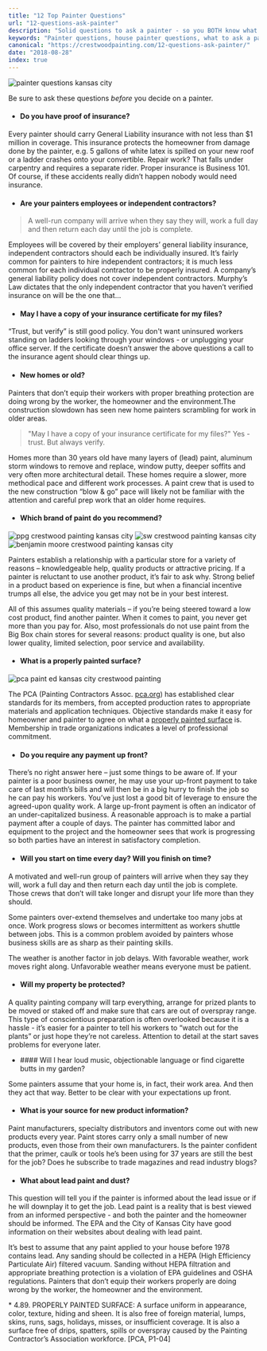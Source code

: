 ```yaml
--- 
title: "12 Top Painter Questions"
url: "12-questions-ask-painter"
description: "Solid questions to ask a painter - so you BOTH know what to expect. Whether home or office painting, these questions help ensure a good experience."
keywords: "Painter questions, house painter questions, what to ask a painter, exterior painting questions, questions, Kansas City"
canonical: "https://crestwoodpainting.com/12-questions-ask-painter/"
date: "2018-08-28"
index: true
---
```


![painter questions kansas city](/images/Checkbox.webp)

Be sure to ask these questions _before_ you decide on a painter.

- #### Do you have proof of insurance?

Every painter should carry General Liability insurance with not less than $1 million in coverage. This insurance protects the homeowner from damage done by the painter, e.g. 5 gallons of white latex is spilled on your new roof or a ladder crashes onto your convertible. Repair work? That falls under carpentry and requires a separate rider. Proper insurance is Business 101. Of course, if these accidents really didn’t happen nobody would need insurance.

- #### Are your painters employees or independent contractors?

> A well-run company will arrive when they say they will, work a full day and then return each day until the job is complete.

Employees will be covered by their employers’ general liability insurance, independent contractors should each be individually insured. It’s fairly common for painters to hire independent contractors; it is much less common for each individual contractor to be properly insured. A company’s general liability policy does not cover independent contractors. Murphy’s Law dictates that the only independent contractor that you haven’t verified insurance on will be the one that…

- #### May I have a copy of your insurance certificate for my files?

“Trust, but verify” is still good policy. You don't want uninsured workers standing on ladders looking through your windows - or unplugging your office server. If the certificate doesn’t answer the above questions a call to the insurance agent should clear things up.

- #### New homes or old?

Painters that don’t equip their workers with proper breathing protection are doing wrong by the worker, the homeowner and the environment.The construction slowdown has seen new home painters scrambling for work in older areas.

> "May I have a copy of your insurance certificate for my files?" Yes - trust.
> But always verify.

Homes more than 30 years old have many layers of (lead) paint, aluminum storm windows to remove and replace, window putty, deeper soffits and very often more architectural detail. These homes require a slower, more methodical pace and different work processes. A paint crew that is used to the new construction “blow & go” pace will likely not be familiar with the attention and careful prep work that an older home requires.

- #### Which brand of paint do you recommend?

![ppg crestwood painting kansas city](/images/Logo-sq-PPG100.webp) ![sw crestwood painting kansas city](/images/logosq-SW100.webp) ![benjamin moore crestwood painting kansas city](/images/logosqBM100.webp)

Painters establish a relationship with a particular store for a variety of reasons – knowledgeable help, quality products or attractive pricing. If a painter is reluctant to use another product, it’s fair to ask why. Strong belief in a product based on experience is fine, but when a financial incentive trumps all else, the advice you get may not be in your best interest.

All of this assumes quality materials – if you’re being steered toward a low cost product, find another painter. When it comes to paint, you never get more than you pay for. Also, most professionals do not use paint from the Big Box chain stores for several reasons: product quality is one, but also lower quality, limited selection, poor service and availability.

- #### What is a properly painted surface?

![pca paint ed kansas city crestwood painting](/images/logo-pca100.webp)

The PCA (Painting Contractors Assoc. [pca.org](https://pcapainted.org)) has established clear standards for its members, from accepted production rates to appropriate materials and application techniques. Objective standards make it easy for homeowner and painter to agree on what a [properly painted surface](/12-questions-ask-painter/#properlypainted) is. Membership in trade organizations indicates a level of professional commitment.

- #### Do you require any payment up front?

There’s no right answer here – just some things to be aware of. If your painter is a poor business owner, he may use your up-front payment to take care of last month’s bills and will then be in a big hurry to finish the job so he can pay his workers. You’ve just lost a good bit of leverage to ensure the agreed-upon quality work. A large up-front payment is often an indicator of an under-capitalized business. A reasonable approach is to make a partial payment after a couple of days. The painter has committed labor and equipment to the project and the homeowner sees that work is progressing so both parties have an interest in satisfactory completion.

- #### Will you start on time every day? Will you finish on time?

A motivated and well-run group of painters will arrive when they say they will, work a full day and then return each day until the job is complete. Those crews that don’t will take longer and disrupt your life more than they should.

Some painters over-extend themselves and undertake too many jobs at once. Work progress slows or becomes intermittent as workers shuttle between jobs. This is a common problem avoided by painters whose business skills are as sharp as their painting skills.

The weather is another factor in job delays. With favorable weather, work moves right along. Unfavorable weather means everyone must be patient.

- #### Will my property be protected?

A quality painting company will tarp everything, arrange for prized plants to be moved or staked off and make sure that cars are out of overspray range. This type of conscientious preparation is often overlooked because it is a hassle - it’s easier for a painter to tell his workers to “watch out for the plants” or just hope they’re not careless. Attention to detail at the start saves problems for everyone later.

- #### Will I hear loud music, objectionable language or find cigarette butts in my garden?

Some painters assume that your home is, in fact, their work area. And then they act that way. Better to be clear with your expectations up front.

- #### What is your source for new product information?

Paint manufacturers, specialty distributors and inventors come out with new products every year. Paint stores carry only a small number of new products, even those from their own manufacturers. Is the painter confident that the primer, caulk or tools he’s been using for 37 years are still the best for the job? Does he subscribe to trade magazines and read industry blogs?

- #### What about lead paint and dust?

This question will tell you if the painter is informed about the lead issue or if he will downplay it to get the job. Lead paint is a reality that is best viewed from an informed perspective - and both the painter and the homeowner should be informed. The EPA and the City of Kansas City have good information on their websites about dealing with lead paint.

It’s best to assume that any paint applied to your house before 1978 contains lead. Any sanding should be collected in a HEPA (High Efficiency Particulate Air) filtered vacuum. Sanding without HEPA filtration and appropriate breathing protection is a violation of EPA guidelines and OSHA regulations. Painters that don’t equip their workers properly are doing wrong by the worker, the homeowner and the environment.

\* 4.89. PROPERLY PAINTED SURFACE:
A surface uniform in appearance, color, texture, hiding and sheen. It is also free of foreign material, lumps, skins, runs, sags, holidays, misses, or insufficient coverage. It is also a surface free of drips, spatters, spills or overspray caused by the Painting Contractor’s Association workforce. \[PCA, P1-04\]
